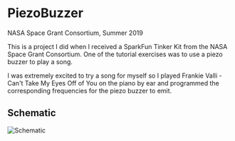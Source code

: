 # PiezoBuzzer
NASA Space Grant Consortium, Summer 2019

This is a project I did when I received a SparkFun Tinker Kit from the NASA Space Grant Consortium. One of the tutorial exercises was to use a piezo buzzer to play a song. 

I was extremely excited to try a song for myself so I played Frankie Valli - Can't Take My Eyes Off of You on the piano by ear and programmed the corresponding frequencies for the piezo buzzer to emit.

## Schematic 
![Schematic](thanhttran21/PiezoBuzzer/Schematic.png)
